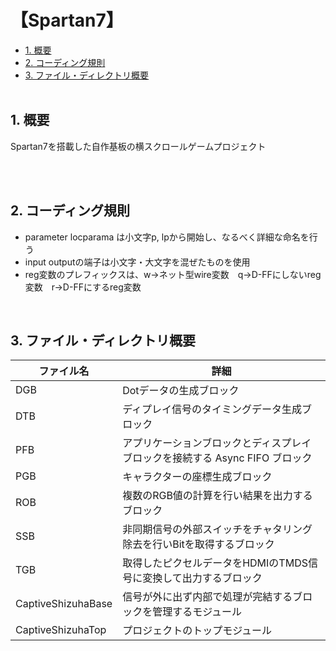 <h1>【Spartan7】</h1>

- [1. 概要](#1-概要)
- [2. コーディング規則](#2-コーディング規則)
- [3. ファイル・ディレクトリ概要](#3-ファイルディレクトリ概要)
</br></br>

## 1. 概要
Spartan7を搭載した自作基板の横スクロールゲームプロジェクト</br>
</br>
<!-- ![](res/IMG_3552.jpg) -->
</br>

## 2. コーディング規則
- parameter locparama は小文字p, lpから開始し、なるべく詳細な命名を行う</br>
- input outputの端子は小文字・大文字を混ぜたものを使用</br>
- reg変数のプレフィックスは、w->ネット型wire変数　q->D-FFにしないreg変数　r->D-FFにするreg変数</br>
</br>

## 3. ファイル・ディレクトリ概要
ファイル名 | 詳細
-|-
DGB | Dotデータの生成ブロック
DTB | ディプレイ信号のタイミングデータ生成ブロック
PFB | アプリケーションブロックとディスプレイブロックを接続する Async FIFO ブロック
PGB | キャラクターの座標生成ブロック
ROB | 複数のRGB値の計算を行い結果を出力するブロック
SSB | 非同期信号の外部スイッチをチャタリング除去を行いBitを取得するブロック
TGB | 取得したピクセルデータをHDMIのTMDS信号に変換して出力するブロック
CaptiveShizuhaBase | 信号が外に出ず内部で処理が完結するブロックを管理するモジュール
CaptiveShizuhaTop | プロジェクトのトップモジュール
</br>

</br>